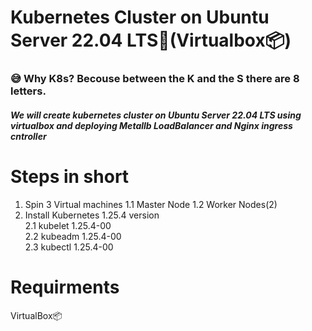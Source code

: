 # Kubernetes Cluster on Ubuntu Server 22.04 LTS🚀(Virtualbox📦)
<h3>😅 Why K8s? Becouse between the K and the S there are 8 letters.</h3>
<h5>We will create kubernetes cluster on Ubuntu Server 22.04 LTS using virtualbox and deploying Metallb LoadBalancer and Nginx ingress cntroller</h5>

# Steps in short 
1. Spin 3 Virtual machines
   1.1 Master Node
   1.2 Worker Nodes(2)
3. Install Kubernetes 1.25.4 version <br>
   2.1 kubelet 1.25.4-00 <br>
   2.2 kubeadm 1.25.4-00 </br>
   2.3 kubectl 1.25.4-00


# Requirments
VirtualBox📦





